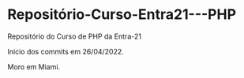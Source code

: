 # Repositório-Curso-Entra21---PHP
Repositório do Curso de PHP da Entra-21

Início dos commits em 26/04/2022.


Moro em Miami.
